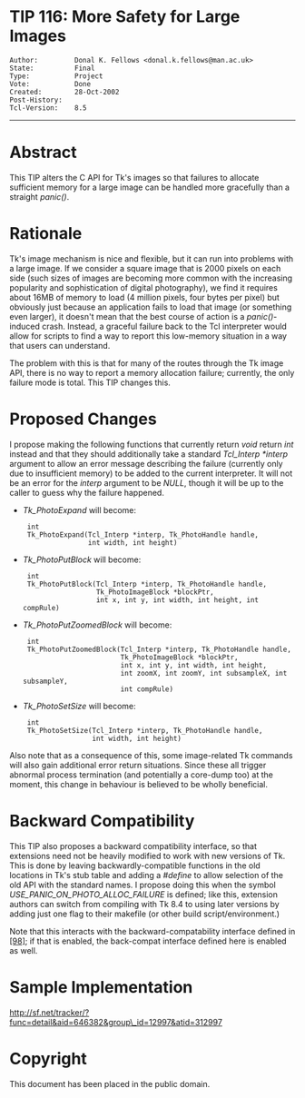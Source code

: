 # TIP 116: More Safety for Large Images
	Author:         Donal K. Fellows <donal.k.fellows@man.ac.uk>
	State:          Final
	Type:           Project
	Vote:           Done
	Created:        28-Oct-2002
	Post-History:   
	Tcl-Version:    8.5
-----

# Abstract

This TIP alters the C API for Tk's images so that failures to allocate
sufficient memory for a large image can be handled more gracefully
than a straight _panic\(\)_.

# Rationale

Tk's image mechanism is nice and flexible, but it can run into
problems with a large image.  If we consider a square image that is
2000 pixels on each side \(such sizes of images are becoming more
common with the increasing popularity and sophistication of digital
photography\), we find it requires about 16MB of memory to load \(4
million pixels, four bytes per pixel\) but obviously just because an
application fails to load that image \(or something even larger\), it
doesn't mean that the best course of action is a _panic\(\)_-induced
crash.  Instead, a graceful failure back to the Tcl interpreter would
allow for scripts to find a way to report this low-memory situation in
a way that users can understand.

The problem with this is that for many of the routes through the Tk
image API, there is no way to report a memory allocation failure;
currently, the only failure mode is total.  This TIP changes this.

# Proposed Changes

I propose making the following functions that currently return
_void_ return _int_ instead and that they should additionally take
a standard _Tcl\_Interp \*interp_ argument to allow an error message
describing the failure \(currently only due to insufficient memory\) to
be added to the current interpreter.  It will not be an error for the
_interp_ argument to be _NULL_, though it will be up to the caller
to guess why the failure happened.

 * _Tk\_PhotoExpand_ will become:

		int
		Tk_PhotoExpand(Tcl_Interp *interp, Tk_PhotoHandle handle,
		               int width, int height)

 * _Tk\_PhotoPutBlock_ will become:

		int
		Tk_PhotoPutBlock(Tcl_Interp *interp, Tk_PhotoHandle handle,
		                 Tk_PhotoImageBlock *blockPtr,
		                 int x, int y, int width, int height, int compRule)

 * _Tk\_PhotoPutZoomedBlock_ will become:

		int
		Tk_PhotoPutZoomedBlock(Tcl_Interp *interp, Tk_PhotoHandle handle,
		                       Tk_PhotoImageBlock *blockPtr,
		                       int x, int y, int width, int height,
		                       int zoomX, int zoomY, int subsampleX, int subsampleY,
		                       int compRule)

 * _Tk\_PhotoSetSize_ will become:

		int
		Tk_PhotoSetSize(Tcl_Interp *interp, Tk_PhotoHandle handle,
		                int width, int height)

Also note that as a consequence of this, some image-related Tk
commands will also gain additional error return situations.  Since
these all trigger abnormal process termination \(and potentially a
core-dump too\) at the moment, this change in behaviour is believed to
be wholly beneficial.

# Backward Compatibility

This TIP also proposes a backward compatibility interface, so that
extensions need not be heavily modified to work with new versions of
Tk.  This is done by leaving backwardly-compatible functions in the
old locations in Tk's stub table and adding a _\#define_ to allow
selection of the old API with the standard names.  I propose doing this
when the symbol _USE\_PANIC\_ON\_PHOTO\_ALLOC\_FAILURE_ is defined; like
this, extension authors can switch from compiling with Tk 8.4 to using
later versions by adding just one flag to their makefile \(or other build
script/environment.\)

Note that this interacts with the backward-compatability interface
defined in [[98]](98.md); if that is enabled, the back-compat interface defined
here is enabled as well.

# Sample Implementation

<http://sf.net/tracker/?func=detail&aid=646382&group\_id=12997&atid=312997>

# Copyright

This document has been placed in the public domain.


